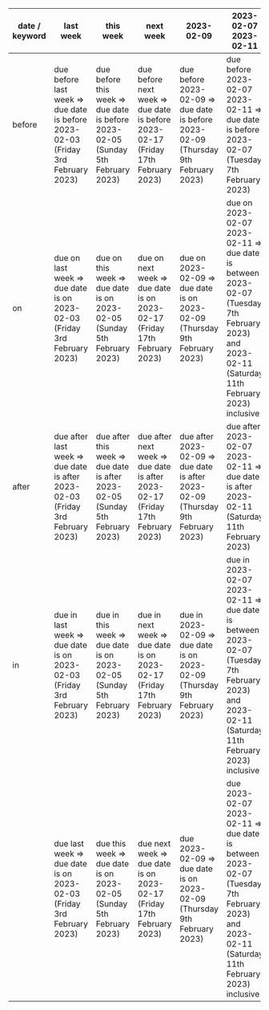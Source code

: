 | date / keyword | last week | this week | next week | 2023-02-09 | 2023-02-07 2023-02-11 |
| ----- | ----- | ----- | ----- | ----- | ----- |
| before  | due before last week =><br>  due date is before 2023-02-03 (Friday 3rd February 2023)<br> | due before this week =><br>  due date is before 2023-02-05 (Sunday 5th February 2023)<br> | due before next week =><br>  due date is before 2023-02-17 (Friday 17th February 2023)<br> | due before 2023-02-09 =><br>  due date is before 2023-02-09 (Thursday 9th February 2023)<br> | due before 2023-02-07 2023-02-11 =><br>  due date is before 2023-02-07 (Tuesday 7th February 2023)<br> |
| on  | due on last week =><br>  due date is on 2023-02-03 (Friday 3rd February 2023)<br> | due on this week =><br>  due date is on 2023-02-05 (Sunday 5th February 2023)<br> | due on next week =><br>  due date is on 2023-02-17 (Friday 17th February 2023)<br> | due on 2023-02-09 =><br>  due date is on 2023-02-09 (Thursday 9th February 2023)<br> | due on 2023-02-07 2023-02-11 =><br>  due date is between 2023-02-07 (Tuesday 7th February 2023) and 2023-02-11 (Saturday 11th February 2023) inclusive<br> |
| after  | due after last week =><br>  due date is after 2023-02-03 (Friday 3rd February 2023)<br> | due after this week =><br>  due date is after 2023-02-05 (Sunday 5th February 2023)<br> | due after next week =><br>  due date is after 2023-02-17 (Friday 17th February 2023)<br> | due after 2023-02-09 =><br>  due date is after 2023-02-09 (Thursday 9th February 2023)<br> | due after 2023-02-07 2023-02-11 =><br>  due date is after 2023-02-11 (Saturday 11th February 2023)<br> |
| in  | due in last week =><br>  due date is on 2023-02-03 (Friday 3rd February 2023)<br> | due in this week =><br>  due date is on 2023-02-05 (Sunday 5th February 2023)<br> | due in next week =><br>  due date is on 2023-02-17 (Friday 17th February 2023)<br> | due in 2023-02-09 =><br>  due date is on 2023-02-09 (Thursday 9th February 2023)<br> | due in 2023-02-07 2023-02-11 =><br>  due date is between 2023-02-07 (Tuesday 7th February 2023) and 2023-02-11 (Saturday 11th February 2023) inclusive<br> |
|  | due last week =><br>  due date is on 2023-02-03 (Friday 3rd February 2023)<br> | due this week =><br>  due date is on 2023-02-05 (Sunday 5th February 2023)<br> | due next week =><br>  due date is on 2023-02-17 (Friday 17th February 2023)<br> | due 2023-02-09 =><br>  due date is on 2023-02-09 (Thursday 9th February 2023)<br> | due 2023-02-07 2023-02-11 =><br>  due date is between 2023-02-07 (Tuesday 7th February 2023) and 2023-02-11 (Saturday 11th February 2023) inclusive<br> |
